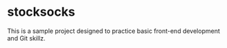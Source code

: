 # stocksocks
This is a sample project designed to practice basic front-end development and Git skillz.
